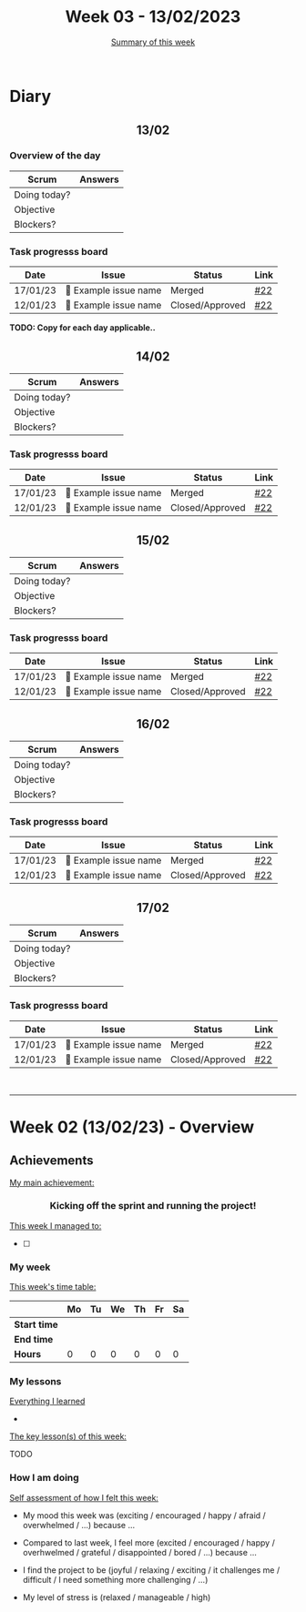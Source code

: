 


<!-- 
  Welcome to your weekly agenda.
  In this agenda, you will note down day to day progress.
-->

<h1 align="center">Week 03 - 13/02/2023</h1>

<p align="center"><a href="#summary">Summary of this week</a></p>

<br/>

<!-- 
  -- SECTION: OVERVIEW
  -- For each day, fill out your diary
  -->

<h1>Diary</h1>

<h2 align="center">13/02</h2>

### Overview of the day

<!-- Fill out the daily scrum table 
  -- Doing today? - What are you working on today?
  -- Objective?   - What do you hope to achieve today?
  -- Blockers?    - Any blockers? Anywhere you need help?
-->

| Scrum	       | Answers 	| 
|----------	   |-------	  |
| Doing today? |          |
| Objective    |          |
| Blockers?    |          |

### Task progresss board

<!-- List all the tasks and bounties in progress this week -->

| Date     	| Issue 	| Status 	| Link 	|
|----------	|-------	|--------	|------	|
| 17/01/23 	| 🏇 Example issue name | Merged | [#22](https://github.com/italanta/kujali/issues/22) |
| 12/01/23	| 🏇 Example issue name | Closed/Approved | [#22](https://github.com/italanta/kujali/issues/22) |

**TODO: Copy for each day applicable..**

<h2 align="center">14/02</h2>

| Scrum	       | Answers 	| 
|----------	   |-------	  |
| Doing today? |          |
| Objective    |          |
| Blockers?    |          |

### Task progresss board

<!-- List all the tasks and bounties in progress this week -->

| Date     	| Issue 	| Status 	| Link 	|
|----------	|-------	|--------	|------	|
| 17/01/23 	| 🏇 Example issue name | Merged | [#22](https://github.com/italanta/kujali/issues/22) |
| 12/01/23	| 🏇 Example issue name | Closed/Approved | [#22](https://github.com/italanta/kujali/issues/22) |

<h2 align="center">15/02</h2>

| Scrum	       | Answers 	| 
|----------	   |-------	  |
| Doing today? |          |
| Objective    |          |
| Blockers?    |          |

### Task progresss board

<!-- List all the tasks and bounties in progress this week -->

| Date     	| Issue 	| Status 	| Link 	|
|----------	|-------	|--------	|------	|
| 17/01/23 	| 🏇 Example issue name | Merged | [#22](https://github.com/italanta/kujali/issues/22) |
| 12/01/23	| 🏇 Example issue name | Closed/Approved | [#22](https://github.com/italanta/kujali/issues/22) |

<h2 align="center">16/02</h2>

| Scrum	       | Answers 	| 
|----------	   |-------	  |
| Doing today? |          |
| Objective    |          |
| Blockers?    |          |

### Task progresss board

<!-- List all the tasks and bounties in progress this week -->

| Date     	| Issue 	| Status 	| Link 	|
|----------	|-------	|--------	|------	|
| 17/01/23 	| 🏇 Example issue name | Merged | [#22](https://github.com/italanta/kujali/issues/22) |
| 12/01/23	| 🏇 Example issue name | Closed/Approved | [#22](https://github.com/italanta/kujali/issues/22) |

<h2 align="center">17/02</h2>

| Scrum	       | Answers 	| 
|----------	   |-------	  |
| Doing today? |          |
| Objective    |          |
| Blockers?    |          |

### Task progresss board

<!-- List all the tasks and bounties in progress this week -->

| Date     	| Issue 	| Status 	| Link 	|
|----------	|-------	|--------	|------	|
| 17/01/23 	| 🏇 Example issue name | Merged | [#22](https://github.com/italanta/kujali/issues/22) |
| 12/01/23	| 🏇 Example issue name | Closed/Approved | [#22](https://github.com/italanta/kujali/issues/22) |


<br/>

<hr id="summary" />
<!-- Fill this section at the end of each week, -->

# Week 02 (13/02/23) - Overview

<!-- What was your main achievement -->
<h2>Achievements</h2>

<u>My main achievement:</u>

<!-- Write the achievement you are most proud off in one line! -->
<h3 align="center">Kicking off the sprint and running the project!</h3>

<!-- List all your achievement -->
<u>This week I managed to:</u>

- [ ] 


### My week
<!-- Keep track of your time table daily -->
<u>This week's time table:</u>

|                | Mo | Tu 	| We 	| Th | Fr | Sa |
|---             |---	|---	|---  |--- |--- |--- |
| **Start time** |    |     |     |    |    |    |
| **End time**	 |    |     |     |    |    |    |
| **Hours**	     | 0  | 0   | 0   | 0  | 0  | 0  |


### My lessons
<!-- What did I learn? -->
<u>Everything I learned</u>

- 

<u>The key lesson(s) of this week:</u>

TODO

### How I am doing
<!-- How did you feel? -->
<u>Self assessment of how I felt this week:</u>

- My mood this week was (exciting / encouraged / happy / afraid / overwhelmed / ...) because ...
  
- Compared to last week, I feel more (excited / encouraged / happy / overhwelmed / grateful / disappointed / bored / ...) because ...

- I find the project to be (joyful / relaxing / exciting / it challenges me / difficult / I need something more challenging / ...)

- My level of stress is (relaxed / manageable / high) 

